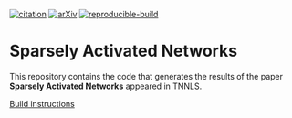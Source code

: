 [![citation](http://img.shields.io/badge/Citation-0091FF.svg)](https://scholar.google.com/scholar?q=Sparsely%20Activated%20Networks.%20arXiv%202020)
[![arXiv](http://img.shields.io/badge/cs.LG-arXiv%3A1907.06592-B31B1B.svg)](https://arxiv.org/abs/1907.06592)
[![reproducible-build](https://github.com/pbizopoulos/sparsely-activated-networks/workflows/reproducible-build/badge.svg)](https://github.com/pbizopoulos/sparsely-activated-networks/actions?query=workflow%3Areproducible-build)

# Sparsely Activated Networks
This repository contains the code that generates the results of the paper **Sparsely Activated Networks** appeared in TNNLS.

[Build instructions](https://pbizopoulos.github.io/reconciler-a-workflow-for-writing-reproducible-computational-research-papers/build_instructions.txt)
